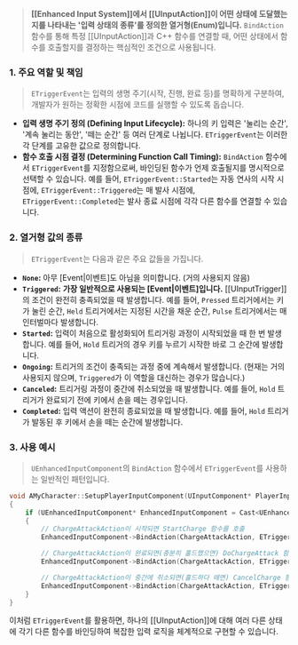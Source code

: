 > **[[Enhanced Input System]]에서 [[UInputAction]]이 어떤 상태에 도달했는지를 나타내는 '입력 상태의 종류'를 정의한 열거형(Enum)입니다.** `BindAction` 함수를 통해 특정 [[UInputAction]]과 C++ 함수를 연결할 때, 어떤 상태에서 함수를 호출할지를 결정하는 핵심적인 조건으로 사용됩니다.

### **1. 주요 역할 및 책임**
> `ETriggerEvent`는 입력의 생명 주기(시작, 진행, 완료 등)를 명확하게 구분하여, 개발자가 원하는 정확한 시점에 코드를 실행할 수 있도록 돕습니다.
* **입력 생명 주기 정의 (Defining Input Lifecycle):**
    하나의 키 입력은 '눌리는 순간', '계속 눌리는 동안', '떼는 순간' 등 여러 단계로 나뉩니다. `ETriggerEvent`는 이러한 각 단계를 고유한 값으로 정의합니다.
* **함수 호출 시점 결정 (Determining Function Call Timing):**
    `BindAction` 함수에서 `ETriggerEvent`를 지정함으로써, 바인딩된 함수가 언제 호출될지를 명시적으로 선택할 수 있습니다. 예를 들어, `ETriggerEvent::Started`는 자동 연사의 시작 시점에, `ETriggerEvent::Triggered`는 매 발사 시점에, `ETriggerEvent::Completed`는 발사 종료 시점에 각각 다른 함수를 연결할 수 있습니다.

### **2. 열거형 값의 종류**
> `ETriggerEvent`는 다음과 같은 주요 값들을 가집니다.
* **`None`:**
    아무 [Event|이벤트]도 아님을 의미합니다. (거의 사용되지 않음)
* **`Triggered`:**
    **가장 일반적으로 사용되는 [Event|이벤트]입니다.** [[UInputTrigger]]의 조건이 완전히 충족되었을 때 발생합니다. 예를 들어, `Pressed` 트리거에서는 키가 눌린 순간, `Held` 트리거에서는 지정된 시간을 채운 순간, `Pulse` 트리거에서는 매 인터벌마다 발생합니다.
* **`Started`:**
    입력이 처음으로 활성화되어 트리거링 과정이 시작되었을 때 한 번 발생합니다. 예를 들어, `Hold` 트리거의 경우 키를 누르기 시작한 바로 그 순간에 발생합니다.
* **`Ongoing`:**
    트리거의 조건이 충족되는 과정 중에 계속해서 발생합니다. (현재는 거의 사용되지 않으며, `Triggered`가 이 역할을 대신하는 경우가 많습니다.)
* **`Canceled`:**
    트리거링 과정이 중간에 취소되었을 때 발생합니다. 예를 들어, `Hold` 트리거가 완료되기 전에 키에서 손을 떼는 경우입니다.
* **`Completed`:**
    입력 액션이 완전히 종료되었을 때 발생합니다. 예를 들어, `Hold` 트리거가 발동된 후 키에서 손을 떼는 순간에 발생합니다.

### **3. 사용 예시**
> `UEnhancedInputComponent`의 `BindAction` 함수에서 `ETriggerEvent`를 사용하는 일반적인 패턴입니다.
```cpp
void AMyCharacter::SetupPlayerInputComponent(UInputComponent* PlayerInputComponent)
{
    if (UEnhancedInputComponent* EnhancedInputComponent = Cast<UEnhancedInputComponent>(PlayerInputComponent))
    {
        // ChargeAttackAction이 시작되면 StartCharge 함수를 호출
        EnhancedInputComponent->BindAction(ChargeAttackAction, ETriggerEvent::Started, this, &AMyCharacter::StartCharge);

        // ChargeAttackAction이 완료되면(충분히 홀드했으면) DoChargeAttack 함수를 호출
        EnhancedInputComponent->BindAction(ChargeAttackAction, ETriggerEvent::Triggered, this, &AMyCharacter::DoChargeAttack);

        // ChargeAttackAction이 중간에 취소되면(홀드하다 떼면) CancelCharge 함수를 호출
        EnhancedInputComponent->BindAction(ChargeAttackAction, ETriggerEvent::Canceled, this, &AMyCharacter::CancelCharge);
    }
}
```
이처럼 `ETriggerEvent`를 활용하면, 하나의 [[UInputAction]]에 대해 여러 다른 상태에 각기 다른 함수를 바인딩하여 복잡한 입력 로직을 체계적으로 구현할 수 있습니다.
